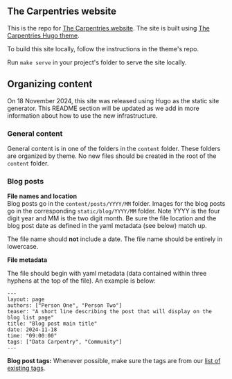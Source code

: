 ## The Carpentries website

This is the repo for [The Carpentries website](https://carpentries.org).  The site is built using [The Carpentries Hugo theme](https://github.com/carpentries/carpentries-hugo-theme).  

To build this site locally, follow the instructions in the theme's repo.

Run `make serve` in your project's folder to serve the site locally.

## Organizing content 

On 18 November 2024, this site was released using Hugo as the static site generator.  This README section will be updated as we add in more information about how to use the new infrastructure.

### General content

General content is in one of the folders in the `content` folder.  These folders are organized by theme.  No new files should be created in the root of the `content` folder.

### Blog posts

**File names and location**  
Blog posts go in the `content/posts/YYYY/MM` folder.  Images for the blog posts go in the corresponding `static/blog/YYYY/MM` folder. Note YYYY is the four digit year and MM is the two digit month. Be sure the file location and the blog post date as defined in the yaml metadata (see below) match up.

The file name should **not** include a date.  The file name should be entirely in lowercase.

**File metadata**

The file should begin with yaml metadata (data contained within three hyphens at the top of the file). An example is below:

```
---
layout: page
authors: ["Person One", "Person Two"]
teaser: "A short line describing the post that will display on the blog list page"
title: "Blog post main title"
date: 2024-11-18
time: "09:00:00"
tags: ["Data Carpentry", "Community"]
---
```

**Blog post tags:** Whenever possible, make sure the tags are from our [list of existing tags](https://carpentries.org/blog/posts-by-tags/).

